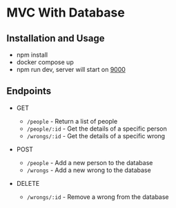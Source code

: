 # MVC With Database

## Installation and Usage
- npm install
- docker compose up
- npm run dev, server will start on [9000](http://localhost:9000)

## Endpoints
 - GET 
   - `/people` - Return a list of people
   - `/people/:id` - Get the details of a specific person
   - `/wrongs/:id` - Get the details of a specific wrong

- POST
   - `/people` - Add a new person to the database
   - `/wrongs` - Add a new wrong to the database

- DELETE
   - `/wrongs/:id` - Remove a wrong from the database


